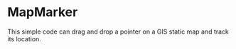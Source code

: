 # MapMarker
This simple code can drag and drop a pointer on a GIS static map and track its location.

